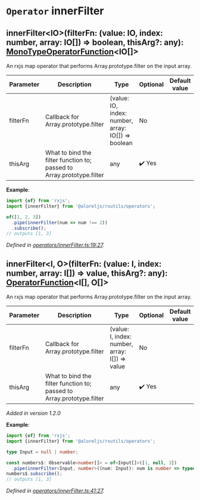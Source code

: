 # `Operator` innerFilter

## innerFilter\<IO>(filterFn: (value: IO, index: number, array: IO[]) => boolean, thisArg?: any): [MonoTypeOperatorFunction](https://rxjs.dev/api/index/interface/MonoTypeOperatorFunction)\<IO[]>

An rxjs map operator that performs Array.prototype.filter on the input array.

| **Parameter** | **Description** | **Type** | **Optional** | **Default value** |
|---------------|-----------------|----------|--------------|-------------------|
| filterFn | Callback for Array.prototype.filter | <span>(value: IO, index: number, array: IO[]) => boolean</span> | No |  |
| thisArg | What to bind the filter function to; passed to Array.prototype.filter | <span>any</span> | :heavy_check_mark: Yes |  |

**Example**:
```typescript
import {of} from 'rxjs';
import {innerFilter} from '@aloreljs/rxutils/operators';

of([1, 2, 3])
  .pipe(innerFilter(num => num !== 2))
  .subscribe();
// outputs [1, 3]
```

*Defined in [operators/innerFilter.ts:19:27](https://github.com/Alorel/rxutils/blob/9057654/projects/rxutils/operators/innerFilter.ts#L19).*
## innerFilter\<I, O>(filterFn: (value: I, index: number, array: I[]) => value, thisArg?: any): [OperatorFunction](https://rxjs.dev/api/index/interface/OperatorFunction)\<I[], O[]>

An rxjs map operator that performs Array.prototype.filter on the input array.

| **Parameter** | **Description** | **Type** | **Optional** | **Default value** |
|---------------|-----------------|----------|--------------|-------------------|
| filterFn | Callback for Array.prototype.filter | <span>(value: I, index: number, array: I[]) => value</span> | No |  |
| thisArg | What to bind the filter function to; passed to Array.prototype.filter | <span>any</span> | :heavy_check_mark: Yes |  |

*Added in version 1.2.0*

**Example**:
```typescript
import {of} from 'rxjs';
import {innerFilter} from '@aloreljs/rxutils/operators';

type Input = null | number;

const numbers$: Observable<number[]> = of<Input[]>([1, null, 3])
  .pipe(innerFilter<Input, number>((num: Input): num is number => typeof num === 'number'));
numbers$.subscribe();
// outputs [1, 3]
```

*Defined in [operators/innerFilter.ts:41:27](https://github.com/Alorel/rxutils/blob/9057654/projects/rxutils/operators/innerFilter.ts#L41).*
